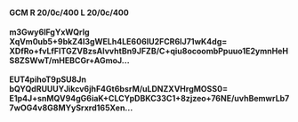 #### GCM R 20/0c/400 L 20/0c/400
**m3Gwy6lFgYxWQrlg**<br/>**XqVm0ub5+9bkZ4l3gWELh4LE606IU2FCR6IJ71wK4dg=**<br/>**XDfRo+fvLfFITGZVBzsAlvvhtBn9JFZB/C+qiu8ocoombPpuuo1E2ymnHeHS8ZSWwT/mHEBCGr+AGmoJ...**<br/><br/>
**EUT4pihoT9pSU8Jn**<br/>**bQYQdRUUUYJikcv6jhF4Gt6bsrM/uLDNZXVHrgMOSS0=**<br/>**E1p4J+snMQV94gG6iaK+CLCYpDBKC33C1+8zjzeo+76NE/uvhBemwrLb77wOG4v8G8MYySrxrd165Xen...**